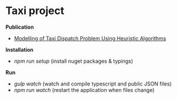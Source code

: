 # Taxi project

**Publication**
* [Modelling of Taxi Dispatch Problem Using Heuristic Algorithms](https://link.springer.com/chapter/10.1007/978-3-319-98678-4_19#citeas)

**Installation**

* *npm run setup* (install nuget packages & typings)

**Run**

* *gulp watch* (watch and compile typescript and public JSON files)
* *npm run watch* (restart the application when files change)

